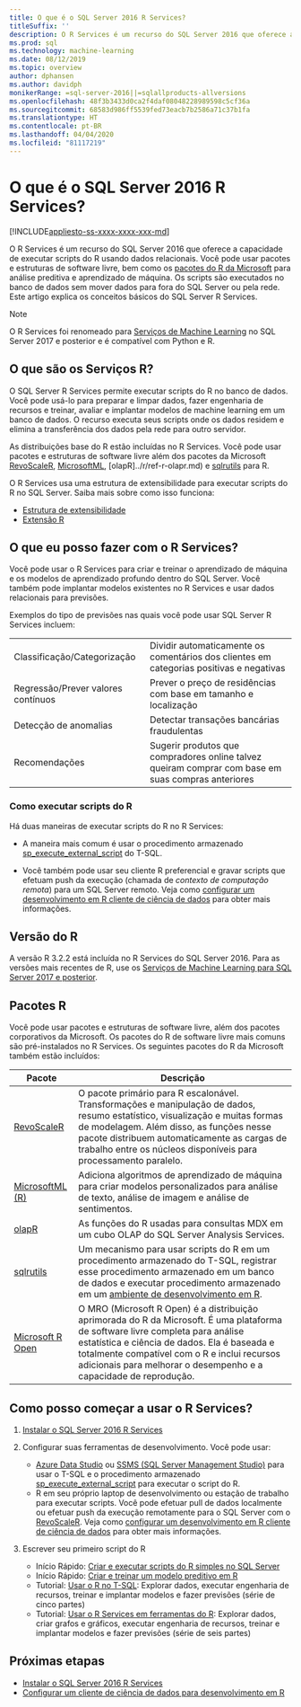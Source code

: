```yaml
---
title: O que é o SQL Server 2016 R Services?
titleSuffix: ''
description: O R Services é um recurso do SQL Server 2016 que oferece a capacidade de executar scripts do R usando dados relacionais. Você pode usar pacotes e estruturas de software livre, bem como os pacotes do R da Microsoft para análise preditiva e aprendizado de máquina. Os scripts são executados no banco de dados sem mover dados para fora do SQL Server ou pela rede. Este artigo explica os conceitos básicos do SQL Server R Services.
ms.prod: sql
ms.technology: machine-learning
ms.date: 08/12/2019
ms.topic: overview
author: dphansen
ms.author: davidph
monikerRange: =sql-server-2016||=sqlallproducts-allversions
ms.openlocfilehash: 48f3b3433d0ca2f4daf08048228989598c5cf36a
ms.sourcegitcommit: 68583d986ff5539fed73eacb7b2586a71c37b1fa
ms.translationtype: HT
ms.contentlocale: pt-BR
ms.lasthandoff: 04/04/2020
ms.locfileid: "81117219"
---
```

# <a name="what-is-sql-server-2016-r-services"></a>O que é o SQL Server 2016 R Services?
[!INCLUDE[appliesto-ss-xxxx-xxxx-xxx-md](../../includes/appliesto-ss-xxxx-xxxx-xxx-md.md)]

O R Services é um recurso do SQL Server 2016 que oferece a capacidade de executar scripts do R usando dados relacionais. Você pode usar pacotes e estruturas de software livre, bem como os [pacotes do R da Microsoft](#packages) para análise preditiva e aprendizado de máquina. Os scripts são executados no banco de dados sem mover dados para fora do SQL Server ou pela rede. Este artigo explica os conceitos básicos do SQL Server R Services.

> [!Note]
> O R Services foi renomeado para [Serviços de Machine Learning](../what-is-sql-server-machine-learning.md) no SQL Server 2017 e posterior e é compatível com Python e R.

## <a name="what-is-r-services"></a>O que são os Serviços R?

O SQL Server R Services permite executar scripts do R no banco de dados. Você pode usá-lo para preparar e limpar dados, fazer engenharia de recursos e treinar, avaliar e implantar modelos de machine learning em um banco de dados. O recurso executa seus scripts onde os dados residem e elimina a transferência dos dados pela rede para outro servidor.

As distribuições base do R estão incluídas no R Services. Você pode usar pacotes e estruturas de software livre além dos pacotes da Microsoft [RevoScaleR](../r/ref-r-revoscaler.md), [MicrosoftML](../r/ref-r-microsoftml.md), [olapR]../r/ref-r-olapr.md) e [sqlrutils](../r/ref-r-sqlrutils.md) para R.

O R Services usa uma estrutura de extensibilidade para executar scripts do R no SQL Server. Saiba mais sobre como isso funciona:

+ [Estrutura de extensibilidade](../concepts/extensibility-framework.md)
+ [Extensão R](../concepts/extension-r.md)

## <a name="what-can-i-do-with-r-services"></a>O que eu posso fazer com o R Services?

Você pode usar o R Services para criar e treinar o aprendizado de máquina e os modelos de aprendizado profundo dentro do SQL Server. Você também pode implantar modelos existentes no R Services e usar dados relacionais para previsões.

Exemplos do tipo de previsões nas quais você pode usar SQL Server R Services incluem:

|||
|-|-|
|Classificação/Categorização|Dividir automaticamente os comentários dos clientes em categorias positivas e negativas|
|Regressão/Prever valores contínuos|Prever o preço de residências com base em tamanho e localização|
|Detecção de anomalias|Detectar transações bancárias fraudulentas |
|Recomendações|Sugerir produtos que compradores online talvez queiram comprar com base em suas compras anteriores|

### <a name="how-to-execute-r-scripts"></a>Como executar scripts do R

Há duas maneiras de executar scripts do R no R Services:

+ A maneira mais comum é usar o procedimento armazenado [sp_execute_external_script](../../relational-databases/system-stored-procedures/sp-execute-external-script-transact-sql.md) do T-SQL.

+ Você também pode usar seu cliente R preferencial e gravar scripts que efetuam push da execução (chamada de *contexto de computação remota*) para um SQL Server remoto. Veja como [configurar um desenvolvimento em R cliente de ciência de dados](../r/set-up-a-data-science-client.md) para obter mais informações.

<a name="version"></a>

## <a name="r-version"></a>Versão do R

A versão R 3.2.2 está incluída no R Services do SQL Server 2016. Para as versões mais recentes de R, use os [Serviços de Machine Learning para SQL Server 2017 e posterior](../what-is-sql-server-machine-learning.md).

<a name="packages"></a>

## <a name="r-packages"></a>Pacotes R

Você pode usar pacotes e estruturas de software livre, além dos pacotes corporativos da Microsoft. Os pacotes do R de software livre mais comuns são pré-instalados no R Services. Os seguintes pacotes do R da Microsoft também estão incluídos:

| Pacote | Descrição |
|-|-|
| [RevoScaleR](../r/ref-r-revoscaler.md) | O pacote primário para R escalonável. Transformações e manipulação de dados, resumo estatístico, visualização e muitas formas de modelagem. Além disso, as funções nesse pacote distribuem automaticamente as cargas de trabalho entre os núcleos disponíveis para processamento paralelo. |
| [MicrosoftML (R)](../r/ref-r-microsoftml.md) | Adiciona algoritmos de aprendizado de máquina para criar modelos personalizados para análise de texto, análise de imagem e análise de sentimentos. |
| [olapR](../r/ref-r-olapr.md) | As funções do R usadas para consultas MDX em um cubo OLAP do SQL Server Analysis Services. |
| [sqlrutils](../r/ref-r-sqlrutils.md) | Um mecanismo para usar scripts do R em um procedimento armazenado do T-SQL, registrar esse procedimento armazenado em um banco de dados e executar procedimento armazenado em um [ambiente de desenvolvimento em R](../r/set-up-a-data-science-client.md). |
| [Microsoft R Open](https://mran.microsoft.com/rro) | O MRO (Microsoft R Open) é a distribuição aprimorada do R da Microsoft. É uma plataforma de software livre completa para análise estatística e ciência de dados. Ela é baseada e totalmente compatível com o R e inclui recursos adicionais para melhorar o desempenho e a capacidade de reprodução. |

## <a name="how-do-i-get-started-with-rservices"></a>Como posso começar a usar o R Services?

1. [Instalar o SQL Server 2016 R Services](../install/sql-r-services-windows-install.md)

1. Configurar suas ferramentas de desenvolvimento. Você pode usar:

    + [Azure Data Studio](../../azure-data-studio/what-is.md) ou [SSMS (SQL Server Management Studio)](../../ssms/sql-server-management-studio-ssms.md) para usar o T-SQL e o procedimento armazenado [sp_execute_external_script](../../relational-databases/system-stored-procedures/sp-execute-external-script-transact-sql.md) para executar o script do R.
    + R em seu próprio laptop de desenvolvimento ou estação de trabalho para executar scripts. Você pode efetuar pull de dados localmente ou efetuar push da execução remotamente para o SQL Server com o [RevoScaleR](../r/ref-r-revoscaler.md). Veja como [configurar um desenvolvimento em R cliente de ciência de dados](../r/set-up-a-data-science-client.md) para obter mais informações.

1. Escrever seu primeiro script do R

    + Início Rápido: [Criar e executar scripts do R simples no SQL Server](../tutorials/quickstart-r-create-script.md)
    + Início Rápido: [Criar e treinar um modelo preditivo em R](../tutorials/quickstart-r-train-score-model.md)
    + Tutorial: [Usar o R no T-SQL](../tutorials/sqldev-in-database-r-for-sql-developers.md): Explorar dados, executar engenharia de recursos, treinar e implantar modelos e fazer previsões (série de cinco partes)
    + Tutorial: [Usar o R Services em ferramentas do R](../tutorials/walkthrough-data-science-end-to-end-walkthrough.md): Explorar dados, criar grafos e gráficos, executar engenharia de recursos, treinar e implantar modelos e fazer previsões (série de seis partes)

## <a name="next-steps"></a>Próximas etapas

+ [Instalar o SQL Server 2016 R Services](../install/sql-r-services-windows-install.md)
+ [Configurar um cliente de ciência de dados para desenvolvimento em R](../r/set-up-a-data-science-client.md)